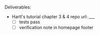 Deliverables:
- Hartl's tutorial chapter 3 & 4 repo url: ___
  - [ ] tests pass
  - [ ] verification note in homepage footer
